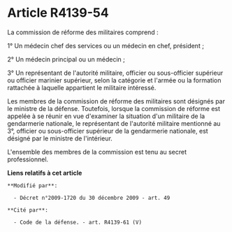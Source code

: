 # Article R4139-54

La commission de réforme des militaires comprend :

1° Un médecin chef des services ou un médecin en chef, président ;

2° Un médecin principal ou un médecin ;

3° Un représentant de l'autorité militaire, officier ou sous-officier supérieur ou officier marinier supérieur, selon la
catégorie et l'armée ou la formation rattachée à laquelle appartient le militaire intéressé.

Les membres de la commission de réforme des militaires sont désignés par le ministre de la défense. Toutefois, lorsque la
commission de réforme est appelée à se réunir en vue d'examiner la situation d'un militaire de la gendarmerie nationale, le
représentant de l'autorité militaire mentionné au 3°, officier ou sous-officier supérieur de la gendarmerie nationale, est
désigné par le ministre de l'intérieur.

L'ensemble des membres de la commission est tenu au secret professionnel.

**Liens relatifs à cet article**

	**Modifié par**:

	  - Décret n°2009-1720 du 30 décembre 2009 - art. 49

	**Cité par**:

	  - Code de la défense. - art. R4139-61 (V)
